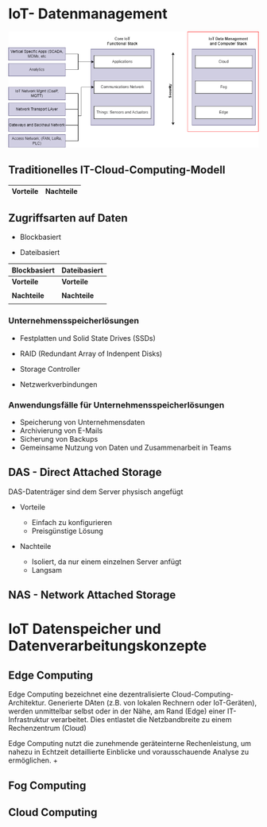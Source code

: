 # IoT- Datenmanagement
![Alt text](./img/datamanagement.png)

## Traditionelles IT-Cloud-Computing-Modell

|Vorteile|Nachteile|
|---|---|

## Zugriffsarten auf Daten
+ Blockbasiert

+ Dateibasiert

|Blockbasiert|Dateibasiert|
|---|---|
|**Vorteile**|**Vorteile**|
|||
|**Nachteile**|**Nachteile**|
|||

### Unternehmensspeicherlösungen
+ Festplatten und Solid State Drives (SSDs)

+ RAID (Redundant Array of Indenpent Disks)

+ Storage Controller

+ Netzwerkverbindungen

### Anwendungsfälle für Unternehmensspeicherlösungen
+ Speicherung von Unternehmensdaten
+ Archivierung von E-Mails
+ Sicherung von Backups
+ Gemeinsame Nutzung von Daten und Zusammenarbeit in Teams

## DAS - Direct Attached Storage 
DAS-Datenträger sind dem Server physisch angefügt
+ Vorteile
    + Einfach zu konfigurieren
    + Preisgünstige Lösung

+ Nachteile
    + Isoliert, da nur einem einzelnen Server anfügt
    + Langsam

## NAS - Network Attached Storage


# IoT Datenspeicher und Datenverarbeitungskonzepte

## Edge Computing
Edge Computing bezeichnet eine dezentralisierte Cloud-Computing-Architektur. Generierte DAten (z.B. von lokalen Rechnern oder IoT-Geräten), werden unmittelbar selbst oder in der Nähe, am Rand (Edge) einer IT-Infrastruktur verarbeitet. Dies entlastet die Netzbandbreite zu einem Rechenzentrum (Cloud)  

Edge Computing nutzt die zunehmende geräteinterne Rechenleistung, um nahezu in Echtzeit detaillierte Einblicke und vorausschauende Analyse zu ermöglichen.
+ 

## Fog Computing

## Cloud Computing